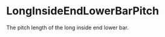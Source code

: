 LongInsideEndLowerBarPitch
==========================

The pitch length of the long inside end lower bar.
